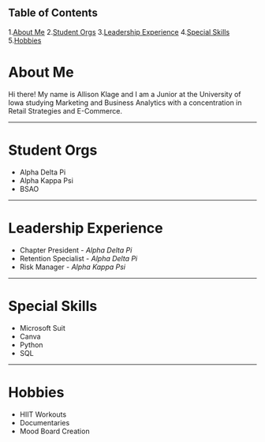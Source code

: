  ## Table of Contents
 
1.[About Me](https://github.com/aklage/Hello_World-/blob/main/README.md#about-me) 
2.[Student Orgs](https://github.com/aklage/Hello_World-/blob/main/README.md#student-orgs) 
3.[Leadership Experience](https://github.com/aklage/Hello_World-/blob/main/README.md#leadership-experience) 
4.[Special Skills](https://github.com/aklage/Hello_World-/blob/main/README.md#special-skills) 
5.[Hobbies](https://github.com/aklage/Hello_World-/blob/main/README.md#hobbies) 

# About Me 
Hi there! My name is Allison Klage and I am a Junior at the University of Iowa studying Marketing and Business Analytics with a concentration in Retail Strategies and E-Commerce. 

--- 
# Student Orgs 
 - Alpha Delta Pi 
 - Alpha Kappa Psi 
 - BSAO 
 --- 
# Leadership Experience 
- Chapter President - *Alpha Delta Pi* 
- Retention Specialist - *Alpha Delta Pi* 
- Risk Manager - *Alpha Kappa Psi* 
 ---
# Special Skills
- Microsoft Suit 
- Canva 
- Python 
- SQL 
 ---
# Hobbies 
- HIIT Workouts 
- Documentaries 
- Mood Board Creation 
